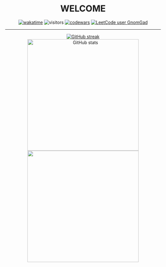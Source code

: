 <h1 align="center">WELCOME</h1> 

<div align="center">
  
[![wakatime](https://wakatime.com/badge/user/acd4725e-5655-414f-9ef4-0a588103f102.svg)](https://wakatime.com/@acd4725e-5655-414f-9ef4-0a588103f102)
![visitors](https://visitor-badge.laobi.icu/badge?page_id=GnomGad.GnomGad)
[![codewars](https://www.codewars.com/users/GnomGad/badges/micro)](https://www.codewars.com/users/GnomGad)
[![LeetCode user GnomGad](https://img.shields.io/badge/dynamic/json?style=flat&labelColor=black&color=%23ffa116&label=Ranking&query=ranking&url=https%3A%2F%2Fleetcode-badge.vercel.app%2Fapi%2Fusers%2FGnomGad&logo=leetcode&logoColor=yellow)](https://leetcode.com/GnomGad/)

</div>

---

<div align="center">
    <a href="https://git.io/streak-stats">
        <img alt="GitHub streak" src="https://github-readme-streak-stats-eight.vercel.app/?user=GnomGad&theme=radical">
    </a>
</div>
<div align="center">
    <a href="https://github.com/anuraghazra/github-readme-stats">
        <img alt="GitHub stats" width="360" src="https://github-readme-stats.vercel.app/api/?username=GnomGad&custom_title=My+GitHub+Stats&theme=radical&card_width=360">
    </a>
      <a href="https://github.com/anuraghazra/github-readme-stats">
         <img lt="GitHub stats" width="360" src="https://github-readme-stats.vercel.app/api/top-langs/?username=GnomGad&layout=compact&theme=radical&card_width=360"/>
    </a>
</div>
